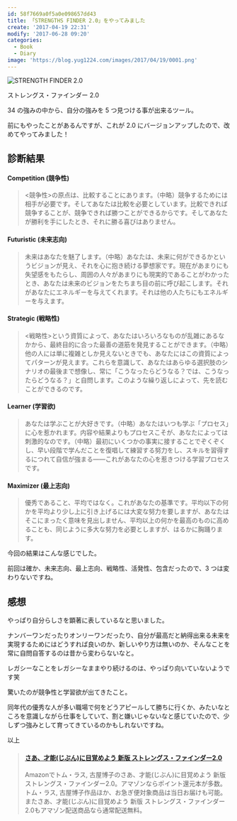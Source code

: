 ```yaml
---
id: 58f7669a0f5a0e098657dd43
title: 「STRENGTHS FINDER 2.0」をやってみました
create: '2017-04-19 22:31'
modify: '2017-06-28 09:20'
categories:
  - Book
  - Diary
image: 'https://blog.yug1224.com/images/2017/04/19/0001.png'
---
```


![STRENGTH FINDER 2.0](/images/2017/04/19/0001.png)

ストレングス・ファインダー 2.0

34 の強みの中から、自分の強みを 5 つ見つける事が出来るツール。

前にもやったことがあるんですが、これが 2.0 にバージョンアップしたので、改めてやってみました！

<!-- more -->

## 診断結果

#### Competition (競争性)

> <競争性>の原点は、比較することにあります。（中略）競争するためには相手が必要です。そしてあなたは比較を必要としています。比較できれば競争することが、競争できれば勝つことができるからです。そしてあなたが勝利を手にしたとき、それに勝る喜びはありません。

#### Futuristic (未来志向)

> 未来はあなたを魅了します。（中略）あなたは、未来に何ができるかというビジョンが見え、それを心に抱き続ける夢想家です。現在があまりにも失望感をもたらし、周囲の人々があまりにも現実的であることがわかったとき、あなたは未来のビジョンをたちまち目の前に呼び起こします。それがあなたにエネルギーを与えてくれます。それは他の人たちにもエネルギーを与えます。

#### Strategic (戦略性)

> <戦略性>という資質によって、あなたはいろいろなものが乱雑にあるなかから、最終目的に合った最善の道筋を発見することができます。（中略）他の人には単に複雑としか見えないときでも、あなたにはこの資質によってパターンが見えます。これらを意識して、あなたはあらゆる選択肢のシナリオの最後まで想像し、常に「こうなったらどうなる？では、こうなったらどうなる？」と自問します。このような繰り返しによって、先を読むことができるのです。

#### Learner (学習欲)

> あなたは学ぶことが大好きです。（中略）あなたはいつも学ぶ「プロセス」に心を惹かれます。内容や結果よりもプロセスこそが、あなたによっては刺激的なのです。（中略）最初にいくつかの事実に接することでぞくぞくし、早い段階で学んだことを復唱して練習する努力をし、スキルを習得するにつれて自信が強まる――これがあなたの心を惹きつける学習プロセスです。

#### Maximizer (最上志向)

> 優秀であること、平均ではなく。これがあなたの基準です。平均以下の何かを平均より少し上に引き上げるには大変な努力を要しますが、あなたはそこにまったく意味を見出しません、平均以上の何かを最高のものに高めることも、同じように多大な努力を必要としますが、はるかに胸踊ります。

今回の結果はこんな感じでした。

前回は確か、未来志向、最上志向、戦略性、活発性、包含だったので、3 つは変わりないですね。

## 感想

やっぱり自分らしさを顕著に表しているなと思いました。

ナンバーワンだったりオンリーワンだったり、自分が最高だと納得出来る未来を実現するためにはどうすれば良いのか、新しいやり方は無いのか、そんなことを常に自問自答するのは昔から変わらないなと。

レガシーなことをレガシーなままやり続けるのは、やっぱり向いていないようです笑

驚いたのが競争性と学習欲が出てきたこと。

同年代の優秀な人が多い職場で何をどうアピールして勝ちに行くか、みたいなところを意識しながら仕事をしていて、割と嫌いじゃないなと感じていたので、少しずつ強みとして育ってきているのかもしれないですね。

以上

<blockquote class="embedly-card" data-card-key="efc9713d77434ae8b88ef22dda0a91e8" data-card-controls="0" data-card-width="500" data-card-align="left"><h4><a href="https://www.amazon.co.jp/dp/4532321433/ref=as_li_ss_tl?ie=UTF8&qid=1492610436&sr=8-1&keywords=%E3%82%B9%E3%83%88%E3%83%AC%E3%83%B3%E3%82%B0%E3%82%B9+%E3%83%95%E3%82%A1%E3%82%A4%E3%83%B3%E3%83%80%E3%83%BC+amazon&linkCode=ll1&tag=yug1224-22&linkId=9a391ffe6977d189cb4e0e747a2d3e20">さあ、才能(じぶん)に目覚めよう 新版 ストレングス・ファインダー2.0</a></h4><p>Amazonでトム・ラス, 古屋博子のさあ、才能(じぶん)に目覚めよう 新版 ストレングス・ファインダー2.0。アマゾンならポイント還元本が多数。トム・ラス, 古屋博子作品ほか、お急ぎ便対象商品は当日お届けも可能。またさあ、才能(じぶん)に目覚めよう 新版 ストレングス・ファインダー2.0もアマゾン配送商品なら通常配送無料。</p></blockquote>
